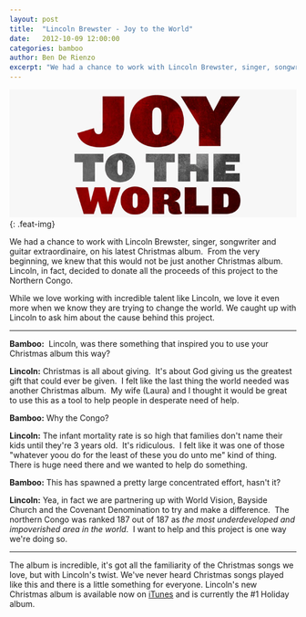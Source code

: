 ```yaml
---
layout: post
title:  "Lincoln Brewster - Joy to the World"
date:   2012-10-09 12:00:00
categories: bamboo 
author: Ben De Rienzo
excerpt: "We had a chance to work with Lincoln Brewster, singer, songwriter and guitar extraordinaire, on his latest Christmas album.  From the very beginning, we knew that this would not be just another Christmas album. Lincoln, in fact, decided to donate all the proceeds of this project to the Northern Congo."
---
```


![Joy To The World](/images/posts/joy-to-the-world.jpg){: .feat-img}

We had a chance to work with Lincoln Brewster, singer, songwriter and guitar extraordinaire, on his latest Christmas album.  From the very beginning, we knew that this would not be just another Christmas album. Lincoln, in fact, decided to donate all the proceeds of this project to the Northern Congo.

While we love working with incredible talent like Lincoln, we love it even more when we know they are trying to change the world. We caught up with Lincoln to ask him about the cause behind this project.

___

**Bamboo:**  Lincoln, was there something that inspired you to use your Christmas album this way?

**Lincoln:** Christmas is all about giving.  It's about God giving us the greatest gift that could ever be given.  I felt like the last thing the world needed was another Christmas album.  My wife (Laura) and I thought it would be great to use this as a tool to help people in desperate need of help.

**Bamboo:** Why the Congo?

**Lincoln:** The infant mortality rate is so high that families don't name their kids until they're 3 years old.  It's ridiculous.  I felt like it was one of those "whatever yoou do for the least of these you do unto me" kind of thing.  There is huge need there and we wanted to help do something.

**Bamboo:** This has spawned a pretty large concentrated effort, hasn't it?

**Lincoln:** Yea, in fact we are partnering up with World Vision, Bayside Church and the Covenant Denomination to try and make a difference.  The northern Congo was ranked 187 out of 187 as _the most underdeveloped and impoverished area in the world_.  I want to help and this project is one way we're doing so.

___

The album is incredible, it's got all the familiarity of the Christmas songs we love, but with Lincoln's twist. We've never heard Christmas songs played like this and there is a little something for everyone. Lincoln's new Christmas album is available now on [iTunes](http://itunes.apple.com/us/album/joy-to-the-world/id567136824) and is currently the #1 Holiday album.